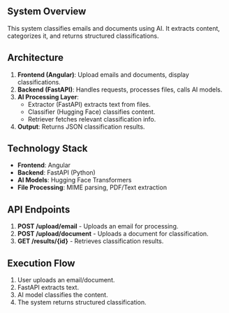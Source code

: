 
## System Overview
This system classifies emails and documents using AI. It extracts content, categorizes it, 
and returns structured classifications.

## Architecture
1. **Frontend (Angular)**: Upload emails and documents, display classifications.
2. **Backend (FastAPI)**: Handles requests, processes files, calls AI models.
3. **AI Processing Layer**:
   - Extractor (FastAPI) extracts text from files.
   - Classifier (Hugging Face) classifies content.
   - Retriever fetches relevant classification info.
4. **Output**: Returns JSON classification results.

## Technology Stack
- **Frontend**: Angular
- **Backend**: FastAPI (Python)
- **AI Models**: Hugging Face Transformers
- **File Processing**: MIME parsing, PDF/Text extraction

## API Endpoints
1. **POST /upload/email** - Uploads an email for processing.
2. **POST /upload/document** - Uploads a document for classification.
3. **GET /results/{id}** - Retrieves classification results.

## Execution Flow
1. User uploads an email/document.
2. FastAPI extracts text.
3. AI model classifies the content.
4. The system returns structured classification.
